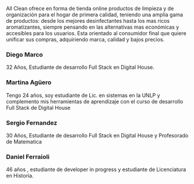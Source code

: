 All Clean ofrece en forma de tienda online productos de limpieza y de organización para el hogar de primera calidad, teniendo una amplia gama de productos: desde los mejores desinfectantes hasta los mas ricos aromatizantes, siempre pensando en las alternativas mas económicas y accesibles para los usuarios. Esta orientado al consumidor final que quiere unificar sus compras, adquiriendo marca, calidad y bajos precios.

### Diego Marco

32 Años, Estudiante de desarrollo Full Stack en Digital House.

### Martina Agüero

Tengo 24 años, soy estudiante de Lic. en sistemas en la UNLP y complemento mis herramientas de aprendizaje con el curso de desarrollo Full Stack de Digital House

### Sergio Fernandez
30 Años, Estudiante de desarrollo Full Stack en Digital House y Profesorado de Matematica

### Daniel Ferraioli
46 años , estudiante de  developer in progress y estudiante de Licenciatura en Historia.